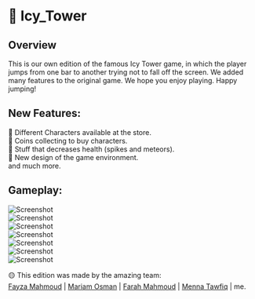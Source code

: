 # 🧱 Icy_Tower

## Overview 
This is our own edition of the famous Icy Tower game, in which the player jumps from one bar to another trying not to fall off the screen. We added many features to the original game. We hope you enjoy playing. Happy jumping!

## New Features:
🌟 Different Characters available at the store.\
🌟 Coins collecting to buy characters.\
🌟 Stuff that decreases health (spikes and meteors).\
🌟 New design of the game environment.\
and much more.
## Gameplay:
![Screenshot](Docs/GamePlay/icy1.png)\
![Screenshot](Docs/GamePlay/icy2.png)\
![Screenshot](Docs/GamePlay/icy3.png)\
![Screenshot](Docs/GamePlay/icy4.png)\
![Screenshot](Docs/GamePlay/icy5.png)\
![Screenshot](Docs/GamePlay/icy6.png)\
![Screenshot](Docs/GamePlay/icy7.png)


🟡 This edition was made by the amazing team:\
[Fayza Mahmoud](https://www.linkedin.com/in/fayza-mahmoud-5567b9247) | [Mariam Osman](www.linkedin.com/in/mariam-osman-5281b4237) | [Farah Mahmoud](https://www.linkedin.com/in/farah-mahmoud-27a955256) | [Menna Tawfiq](https://www.linkedin.com/in/menna-tawfiq-38ab771b0) | me.
